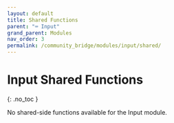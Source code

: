 ```yaml
---
layout: default
title: Shared Functions
parent: "⌨️ Input"
grand_parent: Modules
nav_order: 3
permalink: /community_bridge/modules/input/shared/
---
```


# Input Shared Functions
{: .no_toc }

No shared-side functions available for the Input module.